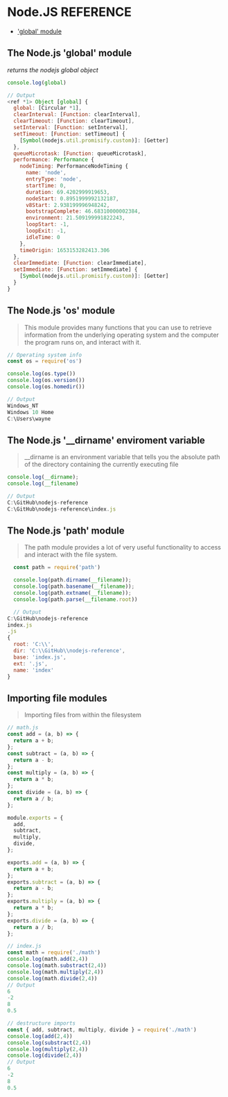 # Node.JS REFERENCE

- ['global' module](https://github.com/yourwpmadesimple/NODEJS-REFERENCE#global)

## The Node.js 'global' module
*returns the nodejs global object*
```javascript
console.log(global)

// Output
<ref *1> Object [global] {
  global: [Circular *1],
  clearInterval: [Function: clearInterval],
  clearTimeout: [Function: clearTimeout],
  setInterval: [Function: setInterval],
  setTimeout: [Function: setTimeout] {
    [Symbol(nodejs.util.promisify.custom)]: [Getter]
  },
  queueMicrotask: [Function: queueMicrotask],
  performance: Performance {
    nodeTiming: PerformanceNodeTiming {
      name: 'node',
      entryType: 'node',
      startTime: 0,
      duration: 69.4202999919653,
      nodeStart: 0.8951999992132187,
      v8Start: 2.938199996948242,
      bootstrapComplete: 46.68310000002384,
      environment: 21.509199991822243,
      loopStart: -1,
      loopExit: -1,
      idleTime: 0
    },
    timeOrigin: 1653153282413.306
  },
  clearImmediate: [Function: clearImmediate],
  setImmediate: [Function: setImmediate] {
    [Symbol(nodejs.util.promisify.custom)]: [Getter]
  }
}
```
## The Node.js 'os' module
>This module provides many functions that you can use to retrieve information from the underlying operating system and the computer the program runs on, and interact with it.
```javascript
// Operating system info
const os = require('os')

console.log(os.type())
console.log(os.version())
console.log(os.homedir())

// Output
Windows_NT
Windows 10 Home
C:\Users\wayne
```

## The Node.js '__dirname' enviroment variable
> __dirname is an environment variable that tells you the absolute path of the directory containing the currently executing file
  ```javascript
  console.log(__dirname);
  console.log(__filename)

  // Output
  C:\GitHub\nodejs-reference
  C:\GitHub\nodejs-reference\index.js
  ```

## The Node.js 'path' module
> The path module provides a lot of very useful functionality to access and interact with the file system.
```javascript
  const path = require('path') 

  console.log(path.dirname(__filename));
  console.log(path.basename(__filename));
  console.log(path.extname(__filename));
  console.log(path.parse(__filename.root))

  // Output
C:\GitHub\nodejs-reference
index.js
.js
{
  root: 'C:\\',
  dir: 'C:\\GitHub\\nodejs-reference',
  base: 'index.js',
  ext: '.js',
  name: 'index'
}
```

## Importing file modules
> Importing files from within the filesystem
```javascript
// math.js
const add = (a, b) => {
  return a + b;
};
const subtract = (a, b) => {
  return a - b;
};
const multiply = (a, b) => {
  return a * b;
};
const divide = (a, b) => {
  return a / b;
};

module.exports = {
  add,
  subtract,
  multiply,
  divide,
};

exports.add = (a, b) => {
  return a + b;
};
exports.subtract = (a, b) => {
  return a - b;
};
exports.multiply = (a, b) => {
  return a * b;
};
exports.divide = (a, b) => {
  return a / b;
};

// index.js
const math = require('./math')
console.log(math.add(2,4))
console.log(math.substract(2,4))
console.log(math.multiply(2,4))
console.log(math.divide(2,4))
// Output
6
-2
8
0.5

// destructure imports
const { add, subtract, multiply, divide } = require('./math')
console.log(add(2,4))
console.log(substract(2,4))
console.log(multiply(2,4))
console.log(divide(2,4))
// Output
6
-2
8
0.5
```
</details>
